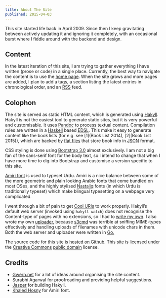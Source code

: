 ```yaml
---
title: About The Site
published: 2015-04-03
---
```


This site started life back in April 2009. Since then I keep gravitating between actively updating it and ignoring it completely, with an occasional burst where I fiddle around with the backend and design.

## Content
In the latest iteration of this site, I am trying to gather everything I have written (prose or code) in a single place. Currently, the best way to navigate the content is to use the [home page](/). When the site grows and more pages are added, I plan to add a tags, a section listing the latest entries in chronological order, and an <abbr title="Really Simple Syndication">RSS</abbr> feed.

## Colophon

The site is served as static HTML content, which is generated using [Hakyll][hakyll]. Hakyll is not the easiest tool to generate static sites, but it is very powerful and customisable. It uses [Pandoc][pandoc] to process textual content. Compilation rules are written in a [Haskell][haskell] based <abbr title="Embedded Domain Specific Language">EDSL</abbr>. This make it easy to generate content like the book lists (for e.g. see [1](Book List 2014), [2](Book List 2015)), which are backed by [flat files][flat-files] that store book info in <abbr title="Javascript Object Notation">JSON</abbr> format.

[hakyll]:http://jaspervdj.be/hakyll/
[haskell]:https://www.haskell.org
[pandoc]:http://johnmacfarlane.net/pandoc/
[flat-files]:https://github.com/deepakjois/website/tree/master/data

CSS styling is done using [Bootstrap 3.0][bootstrap] almost exclusively. I am not a big fan of the sans-serif font for the body text, so I intend to change that when I have more time to dig into Bootstrap and customise a version specific to this site.

[Amiri font][amiri] is used to typeset Urdu. Amiri is a nice balance between some of the more geometric and plain looking Arabic fonts that come bundled on most OSes, and the highly stylised [Nastaliq][nastaliq] fonts (in which Urdu is traditionally typeset) which make blingual typesetting on a webpage very complicated.

[bootstrap]:http://getbootstrap.com
[amiri]: http://www.amirifont.org/
[nastaliq]: http://en.wikipedia.org/wiki/Nasta%CA%BFl%C4%ABq_script

I went through a bit of pain to get [Cool URIs][cool-uris] to work properly. Hakyll’s default web server (invoked using `hakyll watch`) does not recognise the Content-type of pages with no extensions, so I had to [write my own][serve.go]. I also wrote my own [uploader][upload.go], because [s3cmd][] was terrible at sniffing MIME-types effectively and handling uploads of filenames with unicode chars in them. Both the web server and uploader were written in [Go.][go]

[cool-uris]:http://www.w3.org/Provider/Style/URI.html
[go]:http://golang.org/
[serve.go]:https://github.com/deepakjois/website/blob/master/serve.go
[upload.go]:https://github.com/deepakjois/website/blob/master/upload.go
[s3cmd]: http://s3tools.org

The source code for this site is [hosted on Github][github-url]. This site is licensed under the [Creative Commons][cc] [public domain][cc0] license.

[github-url]:https://github.com/deepakjois/website
[cc]: http://en.wikipedia.org/wiki/Creative%20Commons
[cc0]: http://creativecommons.org/about/cc0

## Credits

* [Gwern.net][gwern] for a lot of ideas around organising the site content.
* Surabhi Agarwal for  proofreading and providing helpful suggestions.
* [Jasper][jasper] for building Hakyll.
* [Khaled Hosny][hosny] for Amiri font.

[gwern]:http://gwern.net
[jasper]: http://jaspervdj.be
[hosny]: http://www.khaledhosny.org/
